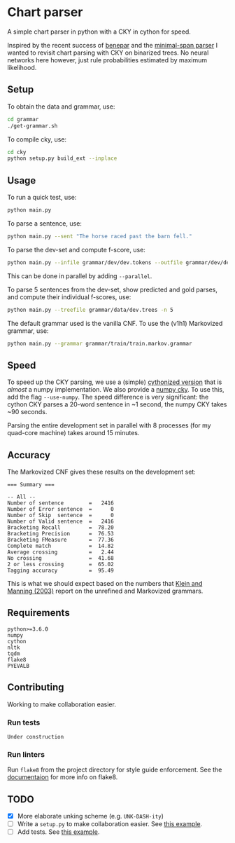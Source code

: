 # Chart parser
A simple chart parser in python with a CKY in cython for speed.

Inspired by the recent success of [benepar](https://github.com/nikitakit/self-attentive-parser) and the [minimal-span parser](https://github.com/mitchellstern/minimal-span-parser) I wanted to revisit chart parsing with CKY on binarized trees. No neural networks here however, just rule probabilities estimated by maximum likelihood.

## Setup
To obtain the data and grammar, use:
```bash
cd grammar
./get-grammar.sh
```
To compile cky, use:
```bash
cd cky
python setup.py build_ext --inplace
```

## Usage
To run a quick test, use:
```bash
python main.py
```
To parse a sentence, use:
```bash
python main.py --sent "The horse raced past the barn fell."
```
To parse the dev-set and compute f-score, use:
```bash
python main.py --infile grammar/dev/dev.tokens --outfile grammar/dev/dev.pred.trees --goldfile grammar/data/dev.trees
```
This can be done in parallel by adding `--parallel`.

To parse 5 sentences from the dev-set, show predicted and gold parses, and compute their individual f-scores, use:
```bash
python main.py --treefile grammar/data/dev.trees -n 5
```

The default grammar used is the vanilla CNF. To use the (v1h1) Markovized grammar, use:
```bash
python main.py --grammar grammar/train/train.markov.grammar
```

## Speed
To speed up the CKY parsing, we use a (simple) [cythonized version](https://github.com/daandouwe/chart-parser/blob/master/cky/_cky.pyx) that is _almost_ a numpy implementation.
We also provide a [numpy cky](https://github.com/daandouwe/chart-parser/blob/master/cky/cky_numpy.py). To use this, add the flag `--use-numpy`.
The speed difference is very significant: the cython CKY parses a 20-word sentence in ~1 second, the numpy CKY takes ~90 seconds.

Parsing the entire development set in parallel with 8 processes (for my quad-core machine) takes around 15 minutes.

## Accuracy
The Markovized CNF gives these results on the development set:
```
=== Summary ===

-- All --
Number of sentence        =   2416
Number of Error sentence  =      0
Number of Skip  sentence  =      0
Number of Valid sentence  =   2416
Bracketing Recall         =  78.20
Bracketing Precision      =  76.53
Bracketing FMeasure       =  77.36
Complete match            =  14.82
Average crossing          =   2.44
No crossing               =  41.68
2 or less crossing        =  65.02
Tagging accuracy          =  95.49

```
This is what we should expect based on the numbers that [Klein and Manning (2003)](https://nlp.stanford.edu/manning/papers/unlexicalized-parsing.pdf) report on the unrefined and Markovized grammars.

## Requirements
```
python>=3.6.0
numpy
cython
nltk
tqdm
flake8
PYEVALB
```

## Contributing
Working to make collaboration easier.
### Run tests
```
Under construction
```
### Run linters
Run `flake8` from the project directory for style guide enforcement. See the [documentaion](http://flake8.pycqa.org/en/latest/) for more info on flake8.

## TODO
- [X] More elaborate unking scheme (e.g. `UNK-DASH-ity`)
- [ ] Write a `setup.py` to make collaboration easier. See [this example](https://github.com/kmkurn/pytorch-rnng/blob/master/setup.py).
- [ ] Add tests. See [this example](https://github.com/kmkurn/pytorch-rnng/tree/master/tests).
